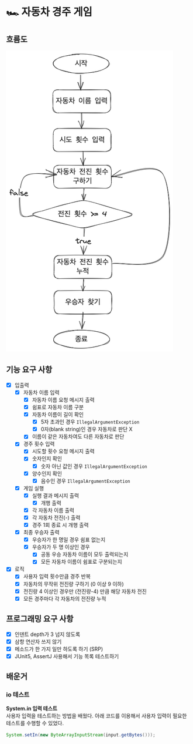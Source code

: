 # 🏎️ 자동차 경주 게임

## 흐름도

![flow_chart.png](flow_chart.png)

## 기능 요구 사항

- [x] 입출력
    - [x] 자동차 이름 입력
        - [x] 자동차 이름 요청 메시지 출력
        - [x] 쉼표로 자동차 이름 구분
        - [x] 자동차 이름이 길이 확인
            - [x] 5자 초과인 경우 `IllegalArgumentException`
            - [x] 0자(blank string)인 경우 자동차로 판단 X
        - [x] 이름이 같은 자동차여도 다른 자동차로 판단

    - [x] 경주 횟수 입력
        - [x] 시도할 횟수 요청 메시지 출력
        - [x] 숫자인지 확인
            - [x] 숫자 아닌 값인 경우 `IllegalArgumentException`
        - [x] 양수인지 확인
            - [x] 음수인 경우 `IllegalArgumentException`

    - [x] 게임 실행
        - [x] 실행 결과 메시지 출력
            - [x] 개행 출력
        - [x] 각 자동차 이름 출력
        - [x] 각 자동차 전진(-) 출력
        - [x] 경주 1회 종료 시 개행 출력

    - [x] 최종 우승자 출력
        - [x] 우승자가 한 명일 경우 쉼표 없는지
        - [x] 우승자가 두 명 이상인 경우
            - [x] 공동 우승 자동차 이름이 모두 출력되는지
            - [x] 모든 자동차 이름이 쉼표로 구분되는지

- [x] 로직
    - [x] 사용자 입력 횟수만큼 경주 반복
    - [x] 자동차의 무작위 전진량 구하기 (0 이상 9 이하)
    - [x] 전진량 4 이상인 경우만 (전진량-4) 만큼 해당 자동차 전진
    - [x] 모든 경주마다 각 자동차의 전진량 누적

## 프로그래밍 요구 사항

- [x] 인덴트 depth가 3 넘지 않도록
- [x] 삼항 연산자 쓰지 않기
- [x] 메소드가 한 가지 일만 하도록 하기 (SRP)
- [x] JUnit5, AssertJ 사용해서 기능 목록 테스트하기

## 배운거

### io 테스트

**System.in 입력 테스트**   
사용자 입력을 테스트하는 방법을 배웠다.
아래 코드를 이용해서 사용자 입력이 필요한 테스트를 수행할 수 있었다.

```java
System.setIn(new ByteArrayInputStream(input.getBytes()));
```
